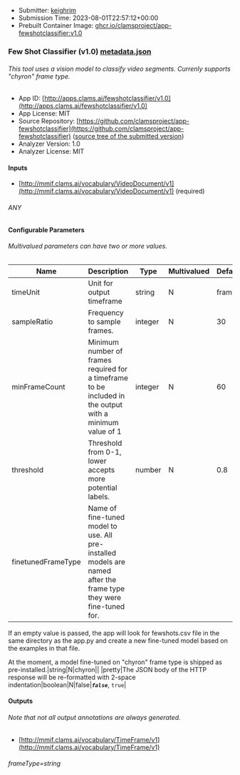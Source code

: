 
* Submitter: [keighrim](https://github.com/keighrim)
* Submission Time: 2023-08-01T22:57:12+00:00
* Prebuilt Container Image: [ghcr.io/clamsproject/app-fewshotclassifier:v1.0](https://github.com/clamsproject/app-fewshotclassifier/pkgs/container/app-fewshotclassifier/v1.0)


### Few Shot Classifier (v1.0) [metadata.json](metadata.json)
###### This tool uses a vision model to classify video segments. Currenly supports "chyron" frame type.

* App ID: [http://apps.clams.ai/fewshotclassifier/v1.0](http://apps.clams.ai/fewshotclassifier/v1.0)
* App License: MIT
* Source Repository: [https://github.com/clamsproject/app-fewshotclassifier](https://github.com/clamsproject/app-fewshotclassifier) ([source tree of the submitted version](https://github.com/clamsproject/app-fewshotclassifier/tree/v1.0))
* Analyzer Version: 1.0
* Analyzer License: MIT


#### Inputs
* [http://mmif.clams.ai/vocabulary/VideoDocument/v1](http://mmif.clams.ai/vocabulary/VideoDocument/v1) (required)
###### ANY


#### Configurable Parameters
###### Multivalued parameters can have two or more values.

|Name|Description|Type|Multivalued|Default|Choices|
|----|-----------|----|-----------|-------|-------|
|timeUnit|Unit for output timeframe|string|N|frames|**_`frames`_**, `milliseconds`|
|sampleRatio|Frequency to sample frames.|integer|N|30||
|minFrameCount|Minimum number of frames required for a timeframe to be included in the output with a minimum value of 1|integer|N|60||
|threshold|Threshold from 0-1, lower accepts more potential labels.|number|N|0.8||
|finetunedFrameType|Name of fine-tuned model to use. All pre-installed models are named after the frame type they were fine-tuned for.

If an empty value is passed, the app will look for fewshots.csv file in the same directory as the app.py and create a new fine-tuned model based on the examples in that file.

At the moment, a model fine-tuned on "chyron" frame type is shipped as pre-installed.|string|N|chyron||
|pretty|The JSON body of the HTTP response will be re-formatted with 2-space indentation|boolean|N|false|**_`false`_**, `true`|


#### Outputs
###### Note that not all output annotations are always generated.
* [http://mmif.clams.ai/vocabulary/TimeFrame/v1](http://mmif.clams.ai/vocabulary/TimeFrame/v1) 
###### frameType=string
